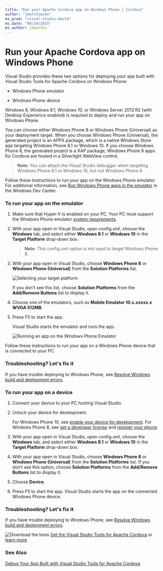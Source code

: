 ```yaml
--- 
title: "Run your Apache Cordova app on Windows Phone | Cordova"
author: "jmatthiesen"
ms.prod: "visual-studio-dev14"
ms.date: "09/10/2015"
ms.author: jomatthi
--- 
```


# Run your Apache Cordova app on Windows Phone


Visual Studio provides these two options for deploying your app built with Visual Studio Tools for Apache Cordova on Windows Phone:

*   Windows Phone emulator

*   Windows Phone device

Windows 8, Windows 8.1, Windows 10, or Windows Server 2012 R2 (with Desktop Experience enabled) is required to deploy and run your app on Windows Phone.

You can choose either Windows Phone 8 or Windows Phone (Universal) as your deployment target. When you choose Windows Phone (Universal), the generated project is an APPX package, which is a native Windows Store app targeting Windows Phone 8.1 or Windows 10. If you choose Windows Phone 8, the generated project is a XAP package; Windows Phone 8 apps for Cordova are hosted in a Silverlight WebView control.

>**Note**: You can attach the Visual Studio debugger when targeting Windows Phone 8.1 or Windows 10, but not Windows Phone 8.

Follow these instructions to run your app on the Windows Phone emulator. For additional information, see [Run Windows Phone apps in the emulator](https://msdn.microsoft.com/library/windows/apps/dn632391.aspx) in the Windows Dev Center.

### To run your app on the emulator

1. Make sure that Hyper-V is enabled on your PC. Your PC must support the Windows Phone emulator [system requirements](https://msdn.microsoft.com/library/windowsphone/develop/ff626524.aspx).

2. With your app open in Visual Studio, open config.xml, choose the **Windows** tab, and select either **Windows 8.1** or **Windows 10** in the **Target Platform** drop-down box.

    >**Note**: This config.xml option is not used to target Windows Phone 8.

3.  With your app open in Visual Studio, choose **Windows Phone 8** or **Windows Phone (Universal)** from the **Solution Platforms** list.

    ![Selecting your target platform](./media/run-app-windows-phone/run-windows-phone-sol-platforms.png)

    If you don’t see this list, choose **Solution Platforms** from the **Add/Remove Buttons** list to display it.

4.  Choose one of the emulators, such as **Mobile Emulator 10.x.xxxxx.x WVGA 512MB**.

5.  Press F5 to start the app.

    Visual Studio starts the emulator and runs the app.

    ![Running an app on the Windows Phone Emulator](./media/run-app-windows-phone/run-windows-phone-simulator.png)

Follow these instructions to run your app on a Windows Phone device that is connected to your PC.

### Troubleshooting? Let's fix it

If you have trouble deploying to Windows Phone, see [Resolve Windows build and deployment errors](../tips-workarounds/windows-tips.md).

### To run your app on a device

1. Connect your device to your PC hosting Visual Studio.

2. Unlock your device for development.

    For Windows Phone 10, see [enable your device for development](https://msdn.microsoft.com/windows/uwp/get-started/enable-your-device-for-development). For Windows Phone 8, see [get a developer license](https://msdn.microsoft.com/library/windows/apps/hh974578) and [register your phone](https://msdn.microsoft.com/library/windows/apps/dn614128).

3. With your app open in Visual Studio, open config.xml, choose the **Windows** tab, and select either **Windows 8.1** or **Windows 10** in the **Target Platform** drop-down box.

4. With your app open in Visual Studio, choose **Windows Phone 8** or
**Windows Phone (Universal)** from the **Solution Platforms** list. 	If you don’t see this option, choose **Solution Platforms** from the **Add/Remove Buttons** list to display it.

5.  Choose **Device**.

6.  Press F5 to start the app.
	Visual Studio starts the app on the connected Windows Phone device.

### Troubleshooting? Let's fix it

If you have trouble deploying to Windows Phone, see [Resolve Windows build and deployment errors](../tips-workarounds/windows-tips.md).

![Download the tools](./media/run-app-windows-phone/run-windows-phone-download-link.png) [Get the Visual Studio Tools for Apache Cordova](https://aka.ms/mchm38) or [learn more](https://visualstudio.microsoft.com/vs/features/cordova/)

### See Also

[Debug Your App Built with Visual Studio Tools for Apache Cordova](../debug-test/visual-studio-unit-testing-with-chutzpah.md)
